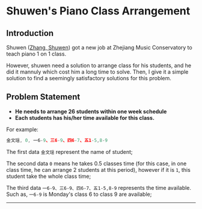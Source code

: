 # Shuwen's Piano Class Arrangement
## Introduction
Shuwen ([Zhang, Shuwen](http://imslp.org/wiki/Category:Zhang,_Shuwen)) got a new job at Zhejiang Music Conservatory to teach piano 1 on 1 class.

However, shuwen need a solution to arrange class for his students, and he did it mannuly which cost him a long time to solve. Then, I give it a simple solution to find a seemingly satisfactory solutions for this problem.
## Problem Statement
* **He needs to arrange 26 students within one week schedule**
* **Each students has his/her time available for this class.**

For example:
```javascript
金文瑶, 0, 一6-9、三6-9、四6-7、五1-5,8-9
```
The first data `金文瑶` represent the name of student; 

The second data `0` means he takes 0.5 classes time (for this case, in one class time, he can arrange 2 students at this period), however if it is `1`, this student take the whole class time;

The third data `一6-9、三6-9、四6-7、五1-5,8-9` represents the time available. Such as, `一6-9` is Monday's class 6 to class 9 are available;

* ****
